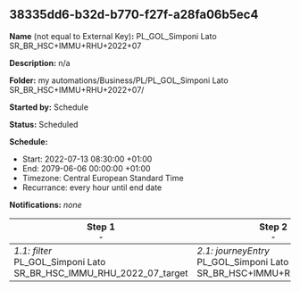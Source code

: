 ## 38335dd6-b32d-b770-f27f-a28fa06b5ec4

**Name** (not equal to External Key)**:** PL_GOL_Simponi Lato SR_BR_HSC+IMMU+RHU+2022+07

**Description:** n/a

**Folder:** my automations/Business/PL/PL_GOL_Simponi Lato SR_BR_HSC+IMMU+RHU+2022+07/

**Started by:** Schedule

**Status:** Scheduled

**Schedule:**

* Start: 2022-07-13 08:30:00 +01:00
* End: 2079-06-06 00:00:00 +01:00
* Timezone: Central European Standard Time
* Recurrance: every hour until end date

**Notifications:** _none_


| Step 1<br>_<small>-</small>_ | Step 2<br>_<small>-</small>_ |
| --- | --- |
| _1.1: filter_<br>PL_GOL_Simponi Lato SR_BR_HSC_IMMU_RHU_2022_07_target | _2.1: journeyEntry_<br>PL_GOL_Simponi Lato SR_BR_HSC+IMMU+RHU+2022+07 |
